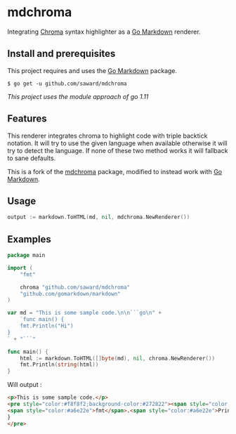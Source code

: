 # mdchroma

Integrating [Chroma](https://github.com/alecthomas/chroma) syntax highlighter as
a [Go Markdown](https://github.com/gomarkdown/markdown) renderer.

## Install and prerequisites

This project requires and uses the
[Go Markdown](https://github.com/gomarkdown/markdown) package.

```
$ go get -u github.com/saward/mdchroma
```

_This project uses the module approach of go 1.11_ 

## Features

This renderer integrates chroma to highlight code with triple backtick notation.
It will try to use the given language when available otherwise it will try to
detect the language. If none of these two method works it will fallback to sane
defaults.

This is a fork of the [mdchroma](github.com/Depado/mdchroma) package,
modified to instead work with
[Go Markdown](https://github.com/gomarkdown/markdown).

## Usage

```go
output := markdown.ToHTML(md, nil, mdchroma.NewRenderer())
```

## Examples

```go
package main

import (
	"fmt"

	chroma "github.com/saward/mdchroma"
	"github.com/gomarkdown/markdown"
)

var md = "This is some sample code.\n\n```go\n" +
	`func main() {
	fmt.Println("Hi")
}
` + "```"

func main() {
	html := markdown.ToHTML([]byte(md), nil, chroma.NewRenderer())
	fmt.Println(string(html))
}
```


Will output :

```html
<p>This is some sample code.</p>
<pre style="color:#f8f8f2;background-color:#272822"><span style="color:#66d9ef">func</span> <span style="color:#a6e22e">main</span>() {
<span style="color:#a6e22e">fmt</span>.<span style="color:#a6e22e">Println</span>(<span style="color:#e6db74">&#34;Hi&#34;</span>)
}
</pre>
```
